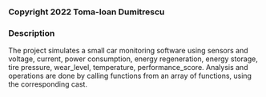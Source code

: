 ### Copyright 2022 Toma-Ioan Dumitrescu

### Description

The project simulates a small car monitoring software using sensors and
voltage, current, power consumption, energy regeneration, energy
storage, tire pressure, wear_level, temperature, performance_score.
Analysis and operations are done by calling functions from an
array of functions, using the corresponding cast.
